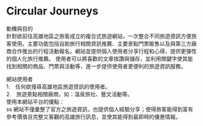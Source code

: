 # Circular Journeys

動機與目的<br>
針對欲前往高雄地區之旅客成立的複合式旅遊網站，一次整合不同旅遊資訊方便旅客使用。主要功能包括自助旅行相關資訊推薦、主要景點門票販售以及與第三方廠商合作推出的行程活動報名。網站並提供個人使用者分享行程和心得，提供更彈性的個人化旅行推薦。
使用者可以將喜歡的文章按讚與儲存，並利用關鍵字使其能找到相關的商品、門票與活動等，進一步提供使用者更便利的旅遊資訊服務。

網站使用者<br>
1.　任何欲搜尋高雄地區旅遊資訊的使用者。<br>
2.　旅遊景點相關廠商，如：溫泉旅社、藝文活動等。<br>
使用本網站平台的優點：<br>ss
網站不僅彙整了官方之旅遊資訊，也提供個人經驗分享；使得旅客能得到富有參考價值且完整又客觀的高雄旅行訊息，並使其能得到最即時的優惠情報。
